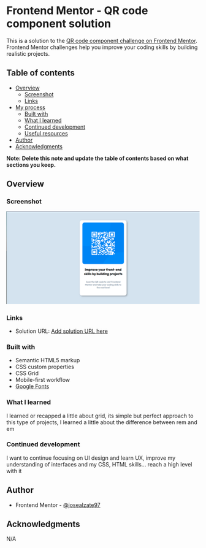 # Frontend Mentor - QR code component solution

This is a solution to the [QR code component challenge on Frontend Mentor](https://www.frontendmentor.io/challenges/qr-code-component-iux_sIO_H). Frontend Mentor challenges help you improve your coding skills by building realistic projects. 

## Table of contents

- [Overview](#overview)
  - [Screenshot](#screenshot)
  - [Links](#links)
- [My process](#my-process)
  - [Built with](#built-with)
  - [What I learned](#what-i-learned)
  - [Continued development](#continued-development)
  - [Useful resources](#useful-resources)
- [Author](#author)
- [Acknowledgments](#acknowledgments)

**Note: Delete this note and update the table of contents based on what sections you keep.**

## Overview

### Screenshot

![](./screenshot.png)

### Links

- Solution URL: [Add solution URL here](https://josealzate97.github.io/qr-code-component/)

### Built with

- Semantic HTML5 markup
- CSS custom properties
- CSS Grid
- Mobile-first workflow
- [Google Fonts](https://fonts.googleapis.com/css2?family=Outfit:wght@100..900&display=swap)

### What I learned

I learned or recapped a little about grid, its simple but perfect approach to this type of projects, I learned a little about the difference between rem and em

### Continued development

I want to continue focusing on UI design and learn UX, improve my understanding of interfaces and my CSS, HTML skills... reach a high level with it

## Author

- Frontend Mentor - [@josealzate97](https://www.frontendmentor.io/profile/josealzate97)

## Acknowledgments

N/A

